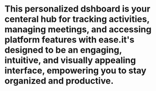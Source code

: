 # This personalized dshboard is your centeral hub for tracking activities, managing meetings, and accessing platform features with ease.it's designed to be an engaging, intuitive, and visually appealing interface, empowering you to stay organized and productive.